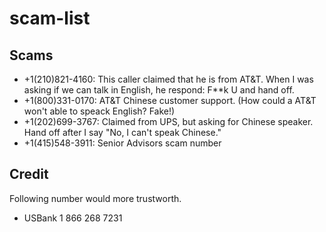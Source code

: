 # scam-list

## Scams

* +1(210)821-4160: This caller claimed that he is from AT&T. When I was asking if we can talk in English, he respond: F**k U and hand off.
* +1(800)331-0170: AT&T Chinese customer support. (How could a AT&T won't able to speack English? Fake!)
* +1(202)699-3767: Claimed from UPS, but asking for Chinese speaker. Hand off after I say "No, I can't speak Chinese."
* +1(415)548-3911: Senior Advisors scam number

## Credit

Following number would more trustworth.

* USBank 1 866 268 7231
